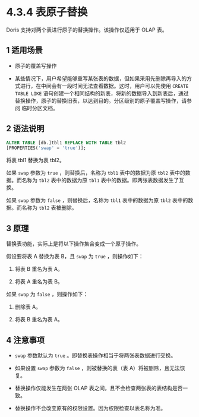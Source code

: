 # 4.3.4 表原子替换

Doris 支持对两个表进行原子的替换操作。该操作仅适用于 OLAP 表。

## 1 适用场景

* 原子的覆盖写操作

* 某些情况下，用户希望能够重写某张表的数据，但如果采用先删除再导入的方式进行，在中间会有一段时间无法查看数据。这时，用户可以先使用 `CREATE TABLE LIKE` 语句创建一个相同结构的新表，将新的数据导入到新表后，通过替换操作，原子的替换旧表，以达到目的。分区级别的原子覆盖写操作，请参阅 临时分区文档。

## 2 语法说明

```sql
ALTER TABLE [db.]tbl1 REPLACE WITH TABLE tbl2
[PROPERTIES('swap' = 'true')];
```

将表 tbl1 替换为表 tbl2。

如果 `swap` 参数为 `true` ，则替换后，名称为 `tbl1` 表中的数据为原 `tbl2` 表中的数据。而名称为 `tbl2` 表中的数据为原 `tbl1` 表中的数据。即两张表数据发生了互换。

如果 `swap` 参数为 `false` ，则替换后，名称为 `tbl1` 表中的数据为原 `tbl2` 表中的数据。而名称为 `tbl2` 表被删除。

## 3 原理

替换表功能，实际上是将以下操作集合变成一个原子操作。

假设要将表 A 替换为表 B，且 `swap` 为 `true` ，则操作如下：

1. 将表 B 重名为表 A。

2. 将表 A 重名为表 B。

如果 `swap` 为 `false` ，则操作如下：

1. 删除表 A。

2. 将表 B 重名为表 A。

## 4 注意事项

* `swap` 参数默认为 `true` 。即替换表操作相当于将两张表数据进行交换。

* 如果设置 `swap` 参数为 `false` ，则被替换的表（表 A）将被删除，且无法恢复。

* 替换操作仅能发生在两张 OLAP 表之间，且不会检查两张表的表结构是否一致。

* 替换操作不会改变原有的权限设置。因为权限检查以表名称为准。
